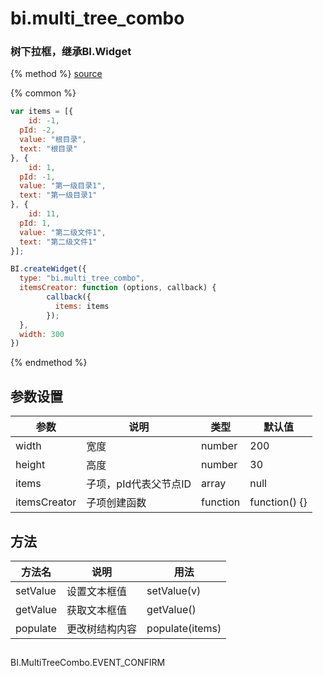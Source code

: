 # bi.multi_tree_combo

### 树下拉框，继承BI.Widget

{% method %}
[source](https://jsfiddle.net/fineui/caw7efpf/)

{% common %}
```javascript
var items = [{
	id: -1,
  pId: -2,
  value: "根目录",
  text: "根目录"
}, {
	id: 1,
  pId: -1,
  value: "第一级目录1",
  text: "第一级目录1"
}, {
	id: 11,
  pId: 1,
  value: "第二级文件1",
  text: "第二级文件1"
}];

BI.createWidget({
  type: "bi.multi_tree_combo",
  itemsCreator: function (options, callback) {
        callback({
          items: items
        });
  },
  width: 300
})
```

{% endmethod %}

## 参数设置
| 参数           | 说明            | 类型       | 默认值           |
| ------------ | ------------- | -------- | ------------- |
| width        | 宽度            | number   | 200           |
| height       | 高度            | number   | 30            |
| items        | 子项，pId代表父节点ID | array    | null          |
| itemsCreator | 子项创建函数        | function | function() {} |

## 方法
| 方法名      | 说明      | 用法              |
| -------- | ------- | --------------- |
| setValue | 设置文本框值  | setValue(v)     |
| getValue | 获取文本框值  | getValue()      |
| populate | 更改树结构内容 | populate(items) |

##
BI.MultiTreeCombo.EVENT_CONFIRM

